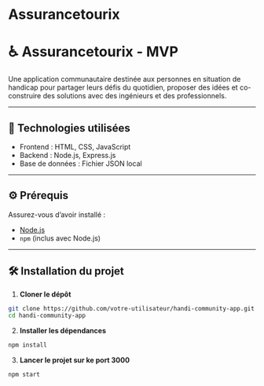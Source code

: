 # Assurancetourix

# ♿ Assurancetourix - MVP

Une application communautaire destinée aux personnes en situation de handicap pour partager leurs défis du quotidien, proposer des idées et co-construire des solutions avec des ingénieurs et des professionnels.

---

## 🚀 Technologies utilisées

- Frontend : HTML, CSS, JavaScript
- Backend : Node.js, Express.js
- Base de données : Fichier JSON local

---

## ⚙️ Prérequis

Assurez-vous d’avoir installé :

- [Node.js](https://nodejs.org/)
- `npm` (inclus avec Node.js)

---

## 🛠️ Installation du projet

1. **Cloner le dépôt**

```bash
git clone https://github.com/votre-utilisateur/handi-community-app.git
cd handi-community-app
```

2. **Installer les dépendances**
```bash
npm install
```

3. **Lancer le projet sur ke port 3000**
```bash
npm start
```